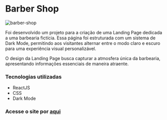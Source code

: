 # Barber Shop

![barber-shop](https://github.com/douglasjosebarboza/barber-shop/assets/86023441/3174a4b7-51d7-4c0b-a318-07938ad5bd80)

Foi desenvolvido um projeto para a criação de uma Landing Page dedicada a uma barbearia fictícia. Essa página foi estruturada com um sistema de Dark Mode, permitindo aos visitantes alternar entre o modo claro e escuro para uma experiência visual personalizável.

O design da Landing Page busca capturar a atmosfera única da barbearia, apresentando informações essenciais de maneira atraente.

### Tecnologias utilizadas
- ReactJS
- CSS
- Dark Mode

### Acesse o site por [aqui](https://barber-shop-460igihy8-douglasjosebarboza.vercel.app/)
